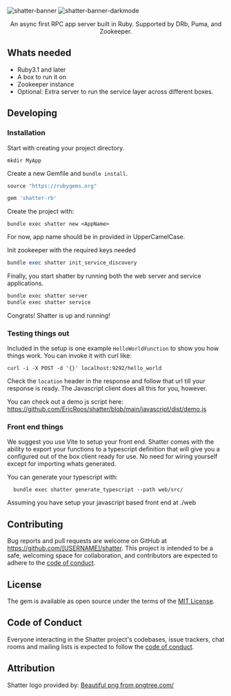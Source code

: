 
![shatter-banner](https://user-images.githubusercontent.com/1334489/211411749-49d3377f-e413-4838-bae7-60705688b514.png#gh-light-mode-only)
![shatter-banner-darkmode](https://user-images.githubusercontent.com/1334489/211412250-0660c441-31f1-4d74-87f8-5118ccebffa0.png#gh-dark-mode-only)

<p align='center'>
An async first RPC app server built in Ruby. Supported by DRb, Puma, and Zookeeper.
</p>


## Whats needed

* Ruby3.1 and later
* A box to run it on
* Zookeeper instance
* Optional: Extra server to run the service layer across different boxes.


## Developing

### Installation
Start with creating your project directory.
```
mkdir MyApp
```

Create a new Gemfile and `bundle install`.
```ruby
source "https://rubygems.org"

gem 'shatter-rb'
```

Create the project with:
```
bundle exec shatter new <AppName>
```
For now, app name should be in provided in UpperCamelCase.


Init zookeeper with the required keys needed
```ruby
bundle exec shatter init_service_discovery
```


Finally, you start shatter by running both the web server and service applications.

```bash
bundle exec shatter server
bundle exec shatter service
```

Congrats! Shatter is up and running!

### Testing things out

Included in the setup is one example `HelloWorldFunction` to show you how things work. You can invoke it with curl like:

```
curl -i -X POST -d '{}' localhost:9292/hello_world
```

Check the `location` header in the response and follow that url till your response is ready. The Javascript client does all this for you, however.


You can check out a demo js script here:
https://github.com/EricRoos/shatter/blob/main/javascript/dist/demo.js



### Front end things

We suggest you use Vite to setup your front end. Shatter comes with the ability to export your functions to a typescript definition that will give you a configured out of the box client ready for use. No need for wiring yourself except for importing whats generated.

You can generate your typescript with:

```
  bundle exec shatter generate_typescript --path web/src/
```

Assuming you have setup your javascript based front end at ./web

## Contributing

Bug reports and pull requests are welcome on GitHub at https://github.com/[USERNAME]/shatter. This project is intended to be a safe, welcoming space for collaboration, and contributors are expected to adhere to the [code of conduct](https://github.com/[USERNAME]/shatter/blob/master/CODE_OF_CONDUCT.md).

## License

The gem is available as open source under the terms of the [MIT License](https://opensource.org/licenses/MIT).

## Code of Conduct

Everyone interacting in the Shatter project's codebases, issue trackers, chat rooms and mailing lists is expected to follow the [code of conduct](https://github.com/[USERNAME]/shatter/blob/master/CODE_OF_CONDUCT.md).

## Attribution

Shatter logo provided by: <a href='https://pngtree.com/so/Beautiful'>Beautiful png from pngtree.com/</a>

